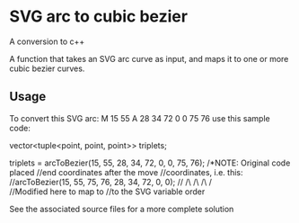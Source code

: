# SVG arc to cubic bezier
A conversion to c++

A function that takes an SVG arc curve as input, and maps it to
one or more cubic bezier curves.
## Usage
To convert this SVG arc: M 15 55 A 28 34 72 0 0 75 76
use this sample code:

vector<tuple<point, point, point>> triplets;

triplets = arcToBezier(15, 55, 28, 34, 72, 0, 0, 75, 76); 
                      /*NOTE: Original code placed
															  //end coordinates after the move 
															  //coordinates, i.e. this:
															  //arcToBezier(15, 55, 75, 76, 28, 34, 72, 0, 0); 
															  //                     /\ /\              /\ /\
															  //Modified here to map to 
															  //to the SVG variable order

See the associated source files for a more complete solution
